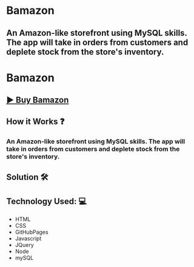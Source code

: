 # Bamazon

## An Amazon-like storefront using MySQL skills. The app will take in orders from customers and deplete stock from the store's inventory. 


# Bamazon

## [ :arrow_forward: Buy Bamazon](https://github.com/DeeFG/Bamazon/blob/master/Demo/Screen%20Recording%202019-06-15%20at%209.55.10%20PM.movn)

## How it Works :question:
### An Amazon-like storefront using MySQL skills. The app will take in orders from customers and deplete stock from the store's inventory. 


## Solution :hammer_and_wrench: 
#### 

## Technology Used: :computer:
* HTML
* CSS 
* GitHubPages
* Javascript 
* JQuery 
* Node 
* mySQL 


